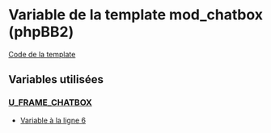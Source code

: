 # Variable de la template mod_chatbox (phpBB2)

[Code de la template](../../subsilver/mod_chatbox.md)

## Variables utilisées

### [U_FRAME_CHATBOX](../U_FRAME_CHATBOX.md)
* [Variable à la ligne 6](../../subsilver/mod_chatbox.tpl#L6)
